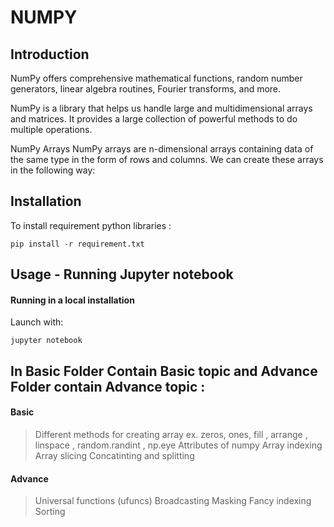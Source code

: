 # NUMPY

## Introduction

NumPy offers comprehensive mathematical functions, random number generators, linear algebra routines, Fourier transforms, and more.

NumPy is a library that helps us handle large and multidimensional arrays and matrices. It provides a large collection of powerful methods to do multiple operations.

NumPy Arrays NumPy arrays are n-dimensional arrays containing data of the same type in the form of rows and columns. We can create these arrays in the following way:

## Installation

To install requirement python libraries :

```
pip install -r requirement.txt
```


## Usage - Running Jupyter notebook

#### Running in a local installation

Launch with:

```
jupyter notebook
```

## In Basic Folder Contain Basic topic and Advance Folder contain Advance topic :

#### Basic

> Different methods for creating array ex. zeros, ones, fill , arrange , linspace , random.randint , np.eye
> Attributes of numpy
> Array indexing
> Array slicing
> Concatinting and splitting


#### Advance

> Universal functions (ufuncs)
> Broadcasting
> Masking
> Fancy indexing
> Sorting

